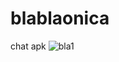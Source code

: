 # blablaonica
 chat apk
![bla1](https://user-images.githubusercontent.com/62295070/162595551-cb5dde34-53b6-4a47-b176-b1d63ae56132.jpg)
